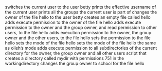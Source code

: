 switches the current user to the user betty
prints the effective username of the current user
prints all the groups the current user is part of
changes the owner of the file hello to the user betty
 creates an empty file called hello
 adds execute permission to the owner of the file hello
adds execute permission to the owner and the group owner, and read permission to other users, to the file hello
 adds execution permission to the owner, the group owner and the other users, to the file hello
sets the permission to the file hello
sets the mode of the file hello
 sets the mode of the file hello the same as olleh’s mode
adds execute permission to all subdirectories of the current directory for the owner, the group owner and all other users
script that creates a directory called mydir with permissions 751 in the workingdirectory
 changes the group owner to school for the file hello
